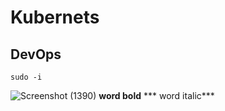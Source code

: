 # Kubernets
## DevOps
````
sudo -i
````
![Screenshot (1390)](https://github.com/user-attachments/assets/3bc4d7f1-a7c7-4026-a6a8-4a564f27629a)
**word bold**
*** word italic***
